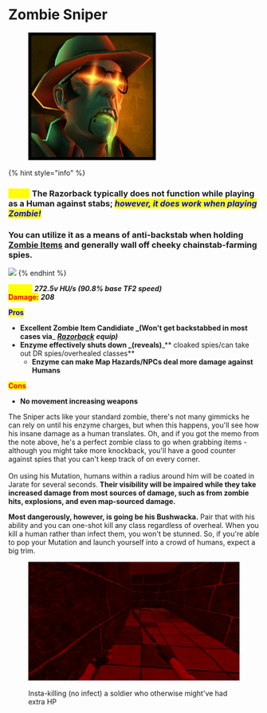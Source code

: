 # Zombie Sniper

<div align="left">

<figure><img src="../../.gitbook/assets/Icon_sniper_zombie.jpg" alt=""><figcaption></figcaption></figure>

</div>

{% hint style="info" %}
### _<mark style="color:yellow;">**Note:**</mark>_ The Razorback typically does not function while playing as a Human against stabs; _<mark style="color:blue;">however, it does work when playing Zombie!</mark>_&#x20;

### You can utilize it as a means of anti-backstab when holding [Zombie Items](../../elements-of-zombie-escape/items/common-items.md#zombie-items) and generally wall off cheeky chainstab-farming spies.

![](../../.gitbook/assets/100px-Item\_icon\_Razorback.png)
{% endhint %}

<mark style="color:yellow;">**Speed:**</mark> _**272.5v HU/s (90.8% base TF2 speed)**_\
<mark style="color:red;">**Damage:**</mark> _**208**_

<mark style="color:blue;">**Pros**</mark>

* **Excellent Zombie Item Candidiate **_**(Won't get backstabbed in most cases via**_ [_**Razorback**_](../meet-the-humans-outdated-+weapons/sniper/secondaries.md#razorback) _**equip)**_
* **Enzyme effectively shuts down **_**(reveals)**_** cloaked spies/can take out DR spies/overhealed classes**
  * **Enzyme can make Map Hazards/NPCs deal more damage against Humans**

<mark style="color:red;">**Cons**</mark>

* **No movement increasing weapons**

The Sniper acts like your standard zombie, there's not many gimmicks he can rely on until his enzyme charges, but when this happens, you'll see how his insane damage as a human translates. Oh, and if you got the memo from the note above, he's a perfect zombie class to go when grabbing items - although you might take more knockback, you'll have a good counter against spies that you can't keep track of on every corner.\
\
On using his Mutation, humans within a radius around him will be coated in Jarate for several seconds. **Their visibility will be impaired while they take increased damage from most sources of damage, such as from zombie hits, explosions, and even map-sourced damage.**

**Most dangerously, however, is going be his Bushwacka.** Pair that with his ability and you can one-shot kill any class regardless of overheal. When you kill a human rather than infect them, you won't be stunned. So, if you're able to pop your Mutation and launch yourself into a crowd of humans, expect a big trim.

<figure><img src="../../.gitbook/assets/Sniper Enzyme Reference.gif" alt=""><figcaption><p>Insta-killing (no infect) a soldier who otherwise might've had extra HP</p></figcaption></figure>
